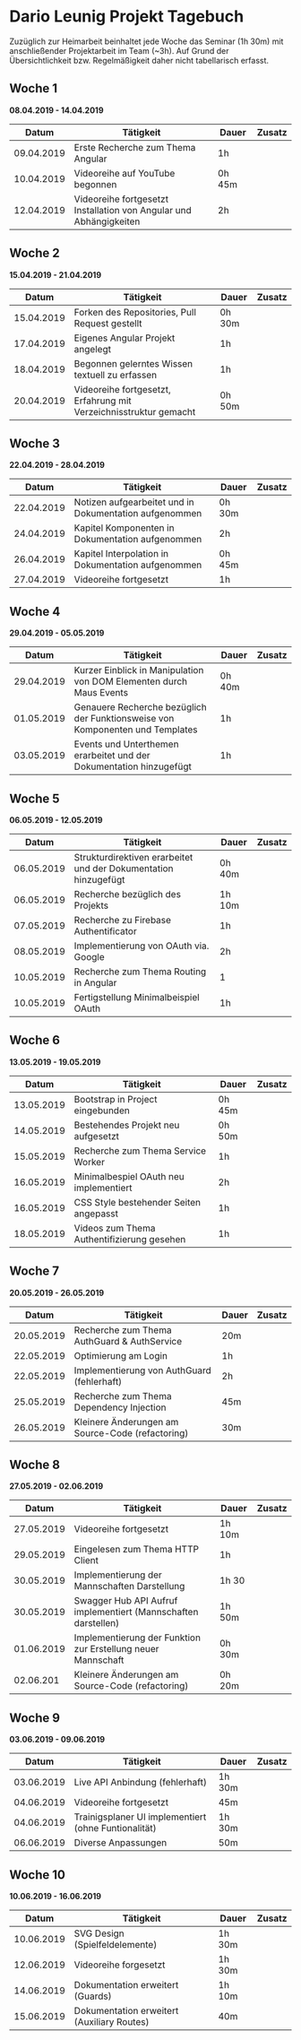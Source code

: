 # Dario Leunig Projekt Tagebuch

Zuzüglich zur Heimarbeit beinhaltet jede Woche das Seminar (1h 30m) mit anschließender Projektarbeit im Team (~3h). Auf Grund der Übersichtlichkeit bzw. Regelmäßigkeit daher nicht tabellarisch erfasst.

## Woche 1 

**08.04.2019 - 14.04.2019**

| Datum      | Tätigkeit                                                    | Dauer  | Zusatz |
| ---------- | ------------------------------------------------------------ | ------ | ------ |
| 09.04.2019 | Erste Recherche zum Thema Angular                            | 1h     |        |
| 10.04.2019 | Videoreihe auf YouTube begonnen                              | 0h 45m |        |
| 12.04.2019 | Videoreihe fortgesetzt<br />Installation von Angular und Abhängigkeiten | 2h     |        |

## Woche 2 

**15.04.2019 - 21.04.2019**

| Datum      | Tätigkeit                                                    | Dauer  | Zusatz |
| ---------- | ------------------------------------------------------------ | ------ | ------ |
| 15.04.2019 | Forken des Repositories, Pull Request gestellt               | 0h 30m |        |
| 17.04.2019 | Eigenes Angular Projekt angelegt                             | 1h     |        |
| 18.04.2019 | Begonnen gelerntes Wissen textuell zu erfassen               | 1h     |        |
| 20.04.2019 | Videoreihe fortgesetzt, Erfahrung mit Verzeichnisstruktur gemacht | 0h 50m |        |

## Woche 3 

**22.04.2019 - 28.04.2019**

| Datum      | Tätigkeit                                              | Dauer  | Zusatz |
| ---------- | ------------------------------------------------------ | ------ | ------ |
| 22.04.2019 | Notizen aufgearbeitet und in Dokumentation aufgenommen | 0h 30m |        |
| 24.04.2019 | Kapitel Komponenten in Dokumentation aufgenommen       | 2h     |        |
| 26.04.2019 | Kapitel Interpolation in Dokumentation aufgenommen     | 0h 45m |        |
| 27.04.2019 | Videoreihe fortgesetzt                                 | 1h     |        |

## Woche 4 

**29.04.2019 - 05.05.2019**

| Datum      | Tätigkeit                                                    | Dauer  | Zusatz |
| ---------- | ------------------------------------------------------------ | ------ | ------ |
| 29.04.2019 | Kurzer Einblick in Manipulation von DOM Elementen durch Maus Events | 0h 40m |        |
| 01.05.2019 | Genauere Recherche bezüglich der Funktionsweise von Komponenten und Templates | 1h     |        |
| 03.05.2019 | Events und Unterthemen erarbeitet und der Dokumentation hinzugefügt | 1h     |        |

## Woche 5 

**06.05.2019 - 12.05.2019**

| Datum      | Tätigkeit                                                    | Dauer  | Zusatz |
| ---------- | ------------------------------------------------------------ | ------ | ------ |
| 06.05.2019 | Strukturdirektiven erarbeitet und der Dokumentation hinzugefügt | 0h 40m |        |
| 06.05.2019 | Recherche bezüglich des Projekts                             | 1h 10m |        |
| 07.05.2019 | Recherche zu Firebase Authentificator                        | 1h     |        |
| 08.05.2019 | Implementierung von OAuth via. Google                        | 2h     |        |
| 10.05.2019 | Recherche zum Thema Routing in Angular                       | 1      |        |
| 10.05.2019 | Fertigstellung Minimalbeispiel OAuth                         | 1h     |        |

## Woche 6 

**13.05.2019 - 19.05.2019**

| Datum      | Tätigkeit                                  | Dauer  | Zusatz |
| ---------- | ------------------------------------------ | ------ | ------ |
| 13.05.2019 | Bootstrap in Project eingebunden           | 0h 45m |        |
| 14.05.2019 | Bestehendes Projekt neu aufgesetzt         | 0h 50m |        |
| 15.05.2019 | Recherche zum Thema Service Worker         | 1h     |        |
| 16.05.2019 | Minimalbespiel OAuth neu implementiert     | 2h     |        |
| 16.05.2019 | CSS Style bestehender Seiten angepasst     | 1h     |        |
| 18.05.2019 | Videos zum Thema Authentifizierung gesehen | 1h     |        |

## Woche 7 

**20.05.2019 - 26.05.2019**

| Datum      | Tätigkeit                                        | Dauer | Zusatz |
| ---------- | ------------------------------------------------ | ----- | ------ |
| 20.05.2019 | Recherche zum Thema AuthGuard & AuthService      | 20m   |        |
| 22.05.2019 | Optimierung am Login                             | 1h    |        |
| 22.05.2019 | Implementierung von AuthGuard (fehlerhaft)       | 2h    |        |
| 25.05.2019 | Recherche zum Thema Dependency Injection         | 45m   |        |
| 26.05.2019 | Kleinere Änderungen am Source-Code (refactoring) | 30m   |        |

## Woche 8 

**27.05.2019 - 02.06.2019**

| Datum      | Tätigkeit                                                    | Dauer  | Zusatz |
| ---------- | ------------------------------------------------------------ | ------ | ------ |
| 27.05.2019 | Videoreihe fortgesetzt                                       | 1h 10m |        |
| 29.05.2019 | Eingelesen zum Thema HTTP Client                             | 1h     |        |
| 30.05.2019 | Implementierung der Mannschaften Darstellung                 | 1h 30  |        |
| 30.05.2019 | Swagger Hub API Aufruf implementiert (Mannschaften darstellen) | 1h 50m |        |
| 01.06.2019 | Implementierung der Funktion zur Erstellung neuer Mannschaft | 0h 30m |        |
| 02.06.201  | Kleinere Änderungen am Source-Code (refactoring)             | 0h 20m |        |

## Woche 9 

**03.06.2019 - 09.06.2019**

| Datum      | Tätigkeit                                            | Dauer  | Zusatz |
| ---------- | ---------------------------------------------------- | ------ | ------ |
| 03.06.2019 | Live API Anbindung (fehlerhaft)                      | 1h 30m |        |
| 04.06.2019 | Videoreihe fortgesetzt                               | 45m    |        |
| 04.06.2019 | Trainigsplaner UI implementiert (ohne Funtionalität) | 1h 30m |        |
| 06.06.2019 | Diverse Anpassungen                                  | 50m    |        |

## Woche 10

**10.06.2019 - 16.06.2019**

| Datum      | Tätigkeit                                  | Dauer  | Zusatz |
| ---------- | ------------------------------------------ | ------ | ------ |
| 10.06.2019 | SVG Design (Spielfeldelemente)             | 1h 30m |        |
| 12.06.2019 | Videoreihe forgesetzt                      | 1h 30m |        |
| 14.06.2019 | Dokumentation erweitert (Guards)           | 1h 10m |        |
| 15.06.2019 | Dokumentation erweitert (Auxiliary Routes) | 40m    |        |